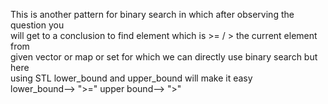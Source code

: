 This is another pattern for binary search in which after observing the question you  
will get to a conclusion to find element which is >= / > the current element from   
given vector or map or set for which we can directly use binary search but here    
using STL lower_bound and upper_bound will make it easy   
lower_bound-->   ">="
upper bound-->   ">"

